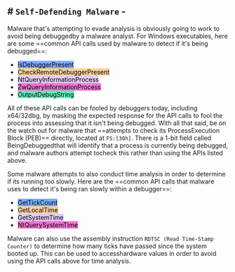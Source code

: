 ## # `Self-Defending Malware` -

Malware that's attempting to evade analysis is obviously going to work to avoid being debuggedby a malware analyst. For Windows executables, here are some ==common API calls used by malware to detect if it's being debugged==:

- <mark style="background: #3D7EFFA6;">IsDebuggerPresent</mark>
- <mark style="background: #FFB86CA6;">CheckRemoteDebuggerPresent</mark>
- <mark style="background: #D2B3FFA6;">NtQueryInformationProcess</mark>
- <mark style="background: #E632B3A6;">ZwQueryInformationProcess</mark>
- <mark style="background: #07E997A6;">OutputDebugString</mark>

All of these API calls can be fooled by debuggers today, including x64/32dbg, by masking the expected response for the API calls to fool the process into assessing that it isn't being debugged. With all that said, be on the watch out for malware that ==attempts to check its ProcessExecution Block (PEB)== directly, located at `FS:[30h]`. There is a 1-bit field called BeingDebuggedthat will identify that a process is currently being debugged, and malware authors attempt tocheck this rather than using the APIs listed above.

Some malware attempts to also conduct time analysis in order to determine if its running too slowly. Here are the ==common API calls that malware uses to detect it's being ran slowly within a debugger==:

- <mark style="background: #3D7EFFA6;">GetTickCount</mark>
- <mark style="background: #FFB86CA6;">GetLocalTime</mark>
- <mark style="background: #D2B3FFA6;">GetSystemTime</mark>
- <mark style="background: #E632B3A6;">NtQuerySystemTime</mark>

Malware can also use the assembly instruction `RDTSC (Read Time-Stamp Counter)` to determine how many ticks have passed since the system booted up. This can be used to accesshardware values in order to avoid using the API calls above for time analysis.

